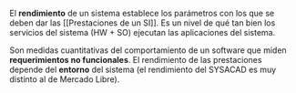 El **rendimiento** de un sistema establece los parámetros con los que se deben dar las [[Prestaciones de un SI]]. Es un nivel de qué tan bien los servicios del sistema (HW + SO) ejecutan las aplicaciones del sistema.

Son medidas cuantitativas del comportamiento de un software que miden **requerimientos no funcionales**. El rendimiento de las prestaciones depende del **entorno** del sistema (el rendimiento del SYSACAD es muy distinto al de Mercado Libre).
